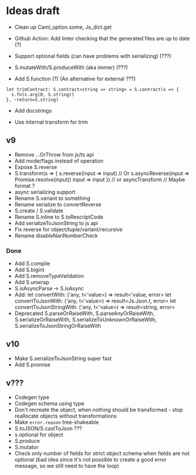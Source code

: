 # Ideas draft

- Clean up Caml_option.some, Js_dict.get

- Github Action: Add linter checking that the generated files are up to date (?)

- Support optional fields (can have problems with serializing) (???)

- S.mutateWith/S.produceWith (aka immer) (???)

- Add S.function (?) (An alternative for external ???)

```
let trimContract: S.contract<string => string> = S.contract(s => {
  s.fn(s.arg(0, S.string))
}, ~return=S.string)
```

- Add docstrings

- Use internal transform for trim

## v9

- Remove ...OrThrow from js/ts api
- Add mode/flags instead of operation
- Expose S.reverse
- S.transform(s => {
  s.reverse(input => input) // Or s.asyncReverse(input => Promise.resolve(input))
  input => input
  }) // or asyncTransform // Maybe format ?
- async serializing support
- Rename S.variant to something
- Rename serialize to convertReverse
- S.create / S.validate
- Rename S.inline to S.toRescriptCode
- Add serializeToJsonString to js api
- Fix reverse for object/tuple/variant/recursive
- Rename disableNanNumberCheck

### Done

- Add S.compile
- Add S.bigint
- Add S.removeTypeValidation
- Add S.unwrap
- S.isAsyncParse -> S.isAsync
- Add:
  let convertWith: ('any, t<'value>) => result<'value, error>
  let convertToJsonWith: ('any, t<'value>) => result<Js.Json.t, error>
  let convertToJsonStringWith: ('any, t<'value>) => result<string, error>
- Deprecated S.parseOrRaiseWith, S.parseAnyOrRaiseWith, S.serializeOrRaiseWith, S.serializeToUnknownOrRaiseWith, S.serializeToJsonStringOrRaiseWith

## v10

- Make S.serializeToJsonString super fast
- Add S.promise

## v???

- Codegen type
- Codegen schema using type
- Don't recreate the object, when nothing should be transformed - stop reallocate objects without transformations
- Make `error.reason` tree-shakeable
- S.toJSON/S.castToJson ???
- s.optional for object
- S.produce
- S.mutator
- Check only number of fields for strict object schema when fields are not optional (bad idea since it's not possible to create a good error message, so we still need to have the loop)
